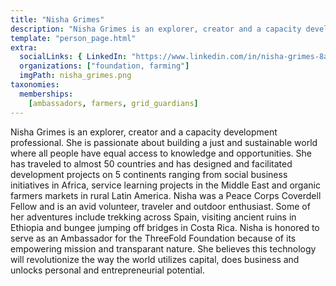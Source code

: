 ```yaml
---
title: "Nisha Grimes"
description: "Nisha Grimes is an explorer, creator and a capacity development professional."
template: "person_page.html"
extra:
  socialLinks: { LinkedIn: "https://www.linkedin.com/in/nisha-grimes-8a61a689/"}
  organizations: ["foundation, farming"]
  imgPath: nisha_grimes.png
taxonomies:
  memberships:
    [ambassadors, farmers, grid_guardians]
---
```


Nisha Grimes is an explorer, creator and a capacity development professional. She is passionate about building a just and sustainable world where all people have equal access to knowledge and opportunities. She has traveled to almost 50 countries and has designed and facilitated development projects on 5 continents ranging from social business initiatives in Africa, service learning projects in the Middle East and organic farmers markets in rural Latin America. Nisha was a Peace Corps Coverdell Fellow and is an avid volunteer, traveler and outdoor enthusiast. Some of her adventures include trekking across Spain, visiting ancient ruins in Ethiopia and bungee jumping off bridges in Costa Rica. Nisha is honored to serve as an Ambassador for the ThreeFold Foundation because of its empowering mission and transparant nature. She believes this technology will revolutionize the way the world utilizes capital, does business and unlocks personal and entrepreneurial potential.